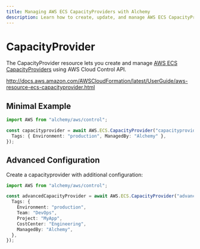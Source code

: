 ```yaml
---
title: Managing AWS ECS CapacityProviders with Alchemy
description: Learn how to create, update, and manage AWS ECS CapacityProviders using Alchemy Cloud Control.
---
```


# CapacityProvider

The CapacityProvider resource lets you create and manage [AWS ECS CapacityProviders](https://docs.aws.amazon.com/ecs/latest/userguide/) using AWS Cloud Control API.

http://docs.aws.amazon.com/AWSCloudFormation/latest/UserGuide/aws-resource-ecs-capacityprovider.html

## Minimal Example

```ts
import AWS from "alchemy/aws/control";

const capacityprovider = await AWS.ECS.CapacityProvider("capacityprovider-example", {
  Tags: { Environment: "production", ManagedBy: "Alchemy" },
});
```

## Advanced Configuration

Create a capacityprovider with additional configuration:

```ts
import AWS from "alchemy/aws/control";

const advancedCapacityProvider = await AWS.ECS.CapacityProvider("advanced-capacityprovider", {
  Tags: {
    Environment: "production",
    Team: "DevOps",
    Project: "MyApp",
    CostCenter: "Engineering",
    ManagedBy: "Alchemy",
  },
});
```

